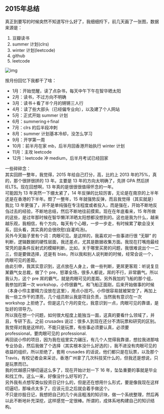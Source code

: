## 2015年总结
真正到要写的时候突然不知道写什么好了，我细细捋下，前几天画了一张图，数据来源是：

1. 豆瓣读书
2. summer 计划(clrs)
3. winter 计划(leetcode)
4. github
5. leetcode

![img](https://cloud.githubusercontent.com/assets/9131176/25161777/ac150752-24f0-11e7-9082-d5bf5d0d1f4c.png)<br/>

按月份回忆下我都干了啥：

- 1月：开始觉醒，读了点杂书，每天中午下午在智华晒太阳
- 2月：读书，不过方向不明确
- 3月：读书＋看了半个月的锵锵三人行
- 4月：读了些大部头（已经偏专业向），以及建了个人网站
- 5月：正式开始 summer 计划
- 6月：summering＋final
- 7月：clrs 的后半段冲刺
- 8月：summer 计划基本冷却，没怎么学习
- 9月：开学第一周
- 10月：前半月在家 mb，后半月回香港开始执行 winter 计划
- 11月：主攻 leetcode
- 12月：leetcode 冲 medium，后半月考试已经回家

一些碎碎念：<br/>
其实回顾一整年，我觉得，2015 年给自己打分，高，比的上 2013 年的75%，真的，那个很拼很拼的 13 年。主要是 13 年的方向太明确了，先拼 GPA 然后拼 IELTS。现在回想啊，13 年真的是很很很值得怀念的一年。<br/>
可能因为 13 年突然一下绷太紧了，14 年反弹的比较厉害，无论是在南京的上半年还是在香港的下半年。颓了一整年，15 年就强势反弹，而且我觉得（其实就是）我比 13 年更强了，并不是单纯强在专注程度或者投入，而是强在，开始不断地反刍过去的经验，不断地总结，然后不断地往前摸索。现在在年底看来，15 年所做的这些，是过年那时候在智华懒洋洋晒太阳想都没想到的。这也是我为什么，越来越乐观，我相信，有个方向，每天有个心眼，一步一步走，有时候累了歇会没关系，回头看，其实真的会很欣慰(自灌鸡汤)。<br/>
另外今天脑子里有个词：肉眼可见。是这样的，我喜欢对一些事进行很 “无聊” 的判断，逻辑数据的硬性层面，我还差点，尤其是数据收集方面。我现在打嘴炮最经常凭的是条件反射式的模糊判断，比如，关于哪里买房的问题，我很难说出个一二三，但是要做选择，还是有 bias，所以我和别人说判断的时候，经常会说一个，肉眼可见的差距。<br/>
由此引申，我其实意识到，这点放在人身上，做一些判断，更屌更客观：听说复旦某霸气女总裁，做了个 pre，怒罩全场，很多人都说，屌的不行，非常霸气。所以我认为，这个 pre 屌的霸气，就是肉眼可见的差距。另外我加的飞船的那个组，我参加的第一次 workshop，小伶很霸气，和飞船正面刚，后来开始做事的时候（本身小伶主要精力没放在这里），用点小技巧，小伶很容易就被架空了，再加上我一些工作干的漂亮，几个组员默认我是项目负责，当然我有意识在一次 workshop 上拒绝了。但是这几个月的变化，我意识到一点，肉眼可见的靠谱，是坠好的领导力。<br/>
所以我在想一个问题，如何很大程度上能独当一面，这真的要看什么领域了，并且，专研下去。之前 crusades 说过：很多人到现在还分不清玩票和研究的区别。我觉得对我是这样的，不能只是玩票，有些事必须要认真，必须要 professional，要肉眼可见的 professional.<br/>
再回说小伶的项目，因为我在组里实力碾压，有几个人觉得我靠谱，想拉我进那啥专业协会，然后我做了个选择（其实根本没什么好选的），我不进没有肉眼可见的收益的组织，所以拒绝了，套用 crusades 的话说，他们都只是在玩票，以及那个 Travis，有校记者会来采访，香港广州拿了几次科技奖什么的，但我还是想说，只是玩票而已。<br/>
我的优越感只够叨逼这么多了，现在开始计划一下 16 年，坠坠重要的事就是毕业和找工作。这么一来，好像没什么好写的了。<br/>
另外我有点想写类似投资日记什么的，但是还在想用什么形式，要是像我现在这样叨逼叨，那噪点太多了，应该元旦之后就会着手做这个。<br/>
不只是炒股日记，我想把自己的几个尚且粗浅的知识块，做一个系统整理，然后再以此不断地补充深挖，这样感觉一定很棒。所谓的，成体系地构建自己的知识结构。

